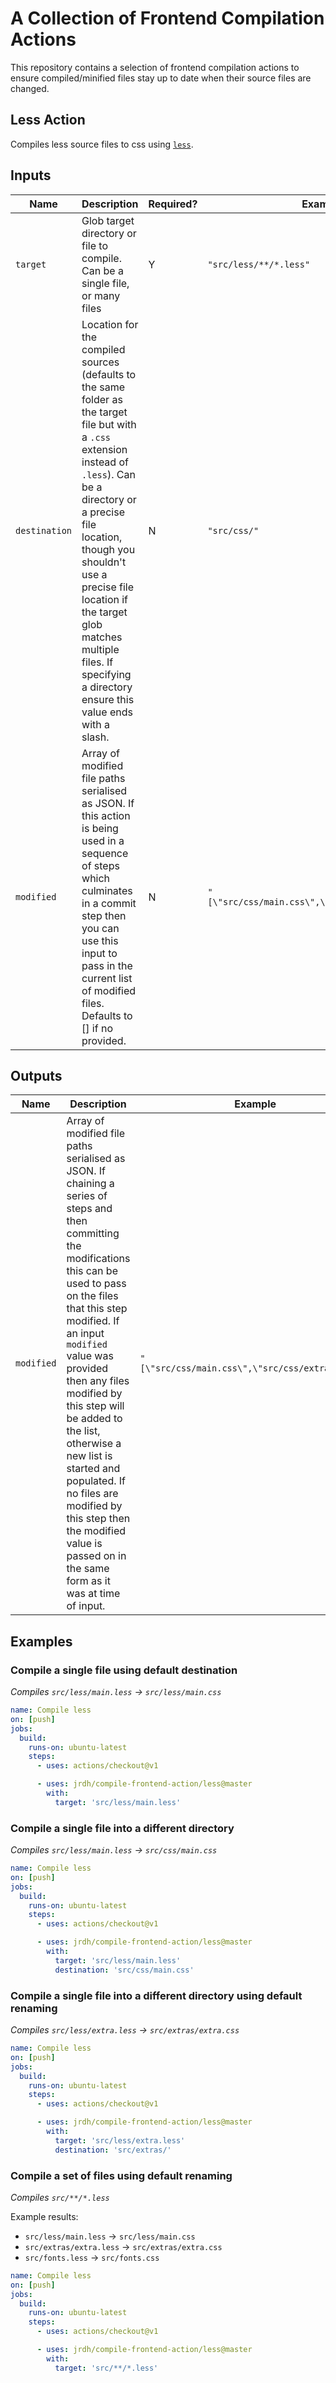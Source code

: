 # A Collection of Frontend Compilation Actions

This repository contains a selection of frontend compilation actions to ensure compiled/minified
files stay up to date when their source files are changed.

## Less Action
Compiles less source files to css using [`less`](https://www.npmjs.com/package/less).

## Inputs

| Name | Description | Required? | Example |
|---|---|---|---|
| `target` | Glob target directory or file to compile. Can be a single file, or many files | Y | `"src/less/**/*.less"` |
| `destination` | Location for the compiled sources (defaults to the same folder as the target file but with a `.css` extension instead of `.less`). Can be a directory or a precise file location, though you shouldn't use a precise file location if the target glob matches multiple files. If specifying a directory ensure this value ends with a slash. | N | `"src/css/"` |
| `modified` | Array of modified file paths serialised as JSON. If this action is being used in a sequence of steps which culminates in a commit step then you can use this input to pass in the current list of modified files. Defaults to [] if no provided. | N | `"[\"src/css/main.css\",\"src/css/extra.css\"]"` |

## Outputs
| Name | Description | Example |
| --- | --- | --- |
| `modified` | Array of modified file paths serialised as JSON. If chaining a series of steps and then committing the modifications this can be used to pass on the files that this step modified. If an input `modified` value was provided then any files modified by this step will be added to the list, otherwise a new list is started and populated. If no files are modified by this step then the modified value is passed on in the same form as it was at time of input. | `"[\"src/css/main.css\",\"src/css/extra.css\"]"` |

## Examples
### Compile a single file using default destination
_Compiles `src/less/main.less` -> `src/less/main.css`_
```yaml
name: Compile less
on: [push]
jobs:
  build:
    runs-on: ubuntu-latest
    steps:
      - uses: actions/checkout@v1

      - uses: jrdh/compile-frontend-action/less@master
        with:
          target: 'src/less/main.less'
```

### Compile a single file into a different directory
_Compiles `src/less/main.less` -> `src/css/main.css`_
```yaml
name: Compile less
on: [push]
jobs:
  build:
    runs-on: ubuntu-latest
    steps:
      - uses: actions/checkout@v1

      - uses: jrdh/compile-frontend-action/less@master
        with:
          target: 'src/less/main.less'
          destination: 'src/css/main.css'
```

### Compile a single file into a different directory using default renaming
_Compiles `src/less/extra.less` -> `src/extras/extra.css`_
```yaml
name: Compile less
on: [push]
jobs:
  build:
    runs-on: ubuntu-latest
    steps:
      - uses: actions/checkout@v1

      - uses: jrdh/compile-frontend-action/less@master
        with:
          target: 'src/less/extra.less'
          destination: 'src/extras/'
```

### Compile a set of files using default renaming
_Compiles `src/**/*.less`_

Example results:
  - `src/less/main.less` -> `src/less/main.css`
  - `src/extras/extra.less` -> `src/extras/extra.css`
  - `src/fonts.less` -> `src/fonts.css`

```yaml
name: Compile less
on: [push]
jobs:
  build:
    runs-on: ubuntu-latest
    steps:
      - uses: actions/checkout@v1

      - uses: jrdh/compile-frontend-action/less@master
        with:
          target: 'src/**/*.less'
```

